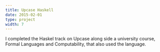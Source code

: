 ```yaml
---
title: Upcase Haskell
date: 2015-02-01
type: project
width: 7
---
```

I completed the Haskel track on Upcase along side a university course, Formal Languages and Computability, that also used the language.
